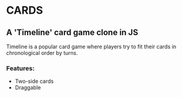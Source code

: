 # CARDS
## A 'Timeline' card game clone in JS

Timeline is a popular card game where players try to fit their cards in
chronological order by turns.

### Features:
  - Two-side cards
  - Draggable
